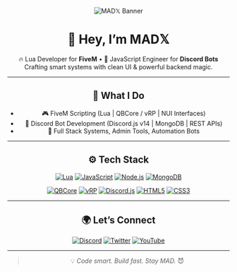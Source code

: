 <div align="center">

![MAD𝕏 Banner](https://cdn.discordapp.com/attachments/1136565771368136774/1364950341103390760/MADbot_128_x_128_px_201_x_358_px_358_x_201_px_576_x_136_px.gif?ex=680b8890&is=680a3710&hm=4437ad8f25d2224322655082acf79d3ffe48897188be4555cd274f6a3241f355&)

# 👋 Hey, I’m **MAD𝕏**

🔥 Lua Developer for **FiveM** • 🤖 JavaScript Engineer for **Discord Bots**  
Crafting smart systems with clean UI & powerful backend magic.

---

## 🧰 What I Do

- 🎮 FiveM Scripting (Lua | QBCore / vRP | NUI Interfaces)
- 🤖 Discord Bot Development (Discord.js v14 | MongoDB | REST APIs)
- 🧪 Full Stack Systems, Admin Tools, Automation Bots

---

## ⚙️ Tech Stack

[![Lua](https://img.shields.io/badge/Lua-2C2D72?style=flat-square&logo=lua&logoColor=white)](https://www.lua.org/)
[![JavaScript](https://img.shields.io/badge/JavaScript-F7DF1E?style=flat-square&logo=javascript&logoColor=black)](https://developer.mozilla.org/en-US/docs/Web/JavaScript)
[![Node.js](https://img.shields.io/badge/Node.js-339933?style=flat-square&logo=node.js&logoColor=white)](https://nodejs.org/)
[![MongoDB](https://img.shields.io/badge/MongoDB-47A248?style=flat-square&logo=mongodb&logoColor=white)](https://www.mongodb.com/)

[![QBCore](https://img.shields.io/badge/QBCore-00BFFF?style=flat-square&logo=github&logoColor=white)](https://github.com/qbcore-framework)
[![vRP](https://img.shields.io/badge/vRP-0A6F7E?style=flat-square&logo=github&logoColor=white)](https://github.com/ImagicTheCat/vRP)
[![Discord.js](https://img.shields.io/badge/Discord.js-5865F2?style=flat-square&logo=discord&logoColor=white)](https://discord.js.org/)
[![HTML5](https://img.shields.io/badge/HTML5-E34F26?style=flat-square&logo=html5&logoColor=white)](https://developer.mozilla.org/en-US/docs/Web/HTML)
[![CSS3](https://img.shields.io/badge/CSS3-1572B6?style=flat-square&logo=css3&logoColor=white)](https://developer.mozilla.org/en-US/docs/Web/CSS)

---

## 🌍 Let’s Connect

[![Discord](https://img.shields.io/badge/Discord-5865F2?style=flat-square&logo=discord&logoColor=white)](https://discord.gg/GsAabsdC5p)
[![Twitter](https://img.shields.io/badge/Twitter-1DA1F2?style=flat-square&logo=twitter&logoColor=white)](https://twitter.com/MADX900)
[![YouTube](https://img.shields.io/badge/YouTube-FF0000?style=flat-square&logo=youtube&logoColor=white)](https://youtube.com/MADX_Developer)

---

> 💡 *Code smart. Build fast. Stay MAD.* 😈

</div>
